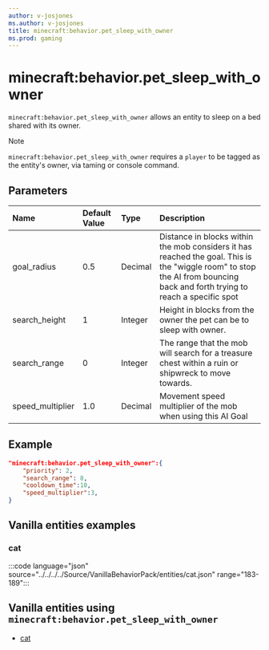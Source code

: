 ```yaml
---
author: v-josjones
ms.author: v-josjones
title: minecraft:behavior.pet_sleep_with_owner
ms.prod: gaming
---
```


# minecraft:behavior.pet_sleep_with_owner

`minecraft:behavior.pet_sleep_with_owner` allows an entity to sleep on a bed shared with its owner.

> [!NOTE]
> `minecraft:behavior.pet_sleep_with_owner` requires a `player` to be tagged as the entity's owner, via taming or console command.

## Parameters

|Name |Default Value  |Type  |Description  |
|:----------|:----------|:----------|:----------|
|goal_radius| 0.5| Decimal| Distance in blocks within the mob considers it has reached the goal. This is the "wiggle room" to stop the AI from bouncing back and forth trying to reach a specific spot |
|search_height| 1| Integer| Height in blocks from the owner the pet can be to sleep with owner. |
|search_range| 0| Integer| The range that the mob will search for a treasure chest within a ruin or shipwreck to move towards. |
|speed_multiplier| 1.0| Decimal| Movement speed multiplier of the mob when using this AI Goal |

## Example

```json
"minecraft:behavior.pet_sleep_with_owner":{
    "priority": 2,
    "search_range": 8,
    "cooldown_time":10,
    "speed_multiplier":3,
}
```

## Vanilla entities examples

### cat

:::code language="json" source="../../../../Source/VanillaBehaviorPack/entities/cat.json" range="183-189":::

## Vanilla entities using `minecraft:behavior.pet_sleep_with_owner`

- [cat](../../../../Source/VanillaBehaviorPack_Snippets/entities/cat.md)
